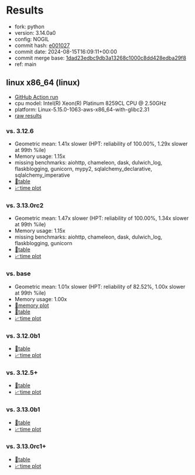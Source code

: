 # Results

- fork: python
- version: 3.14.0a0
- config: NOGIL
- commit hash: [e001027](https://github.com/python/cpython/commit/e001027)
- commit date: 2024-08-15T16:09:11+00:00
- commit merge base: [1dad23edbc9db3a13268c1000c8dd428edba29f8](https://github.com/python/cpython/commit/1dad23edbc9db3a13268c1000c8dd428edba29f8)
- ref: main

## linux x86_64 (linux)

- [GitHub Action run](https://github.com/facebookexperimental/free-threading-benchmarking/actions/runs/10407802632)
- cpu model: Intel(R) Xeon(R) Platinum 8259CL CPU @ 2.50GHz
- platform: Linux-5.15.0-1063-aws-x86_64-with-glibc2.31
- [raw results](bm-20240815-linux-x86_64-python-main-3.14.0a0-e001027.json)

### vs. 3.12.6

- Geometric mean: 1.41x slower (HPT: reliability of 100.00%, 1.29x slower at 99th %ile)
- Memory usage: 1.15x
- missing benchmarks: aiohttp, chameleon, dask, dulwich_log, flaskblogging, gunicorn, mypy2, sqlalchemy_declarative, sqlalchemy_imperative
- [📄table](bm-20240815-linux-x86_64-python-main-3.14.0a0-e001027-vs-3.12.6.md)
- [📈time plot](bm-20240815-linux-x86_64-python-main-3.14.0a0-e001027-vs-3.12.6.svg)

### vs. 3.13.0rc2

- Geometric mean: 1.47x slower (HPT: reliability of 100.00%, 1.34x slower at 99th %ile)
- Memory usage: 1.15x
- missing benchmarks: aiohttp, chameleon, dask, dulwich_log, flaskblogging, gunicorn
- [📄table](bm-20240815-linux-x86_64-python-main-3.14.0a0-e001027-vs-3.13.0rc2.md)
- [📈time plot](bm-20240815-linux-x86_64-python-main-3.14.0a0-e001027-vs-3.13.0rc2.svg)

### vs. base

- Geometric mean: 1.01x slower (HPT: reliability of 82.52%, 1.00x slower at 99th %ile)
- Memory usage: 1.00x
- [🧠memory plot](bm-20240815-linux-x86_64-python-main-3.14.0a0-e001027-vs-base-mem.svg)
- [📄table](bm-20240815-linux-x86_64-python-main-3.14.0a0-e001027-vs-base.md)
- [📈time plot](bm-20240815-linux-x86_64-python-main-3.14.0a0-e001027-vs-base.svg)

### vs. 3.12.0b1

- [📄table](bm-20240815-linux-x86_64-python-main-3.14.0a0-e001027-vs-3.12.0b1.md)
- [📈time plot](bm-20240815-linux-x86_64-python-main-3.14.0a0-e001027-vs-3.12.0b1.svg)

### vs. 3.12.5+

- [📄table](bm-20240815-linux-x86_64-python-main-3.14.0a0-e001027-vs-3.12.5%2B.md)
- [📈time plot](bm-20240815-linux-x86_64-python-main-3.14.0a0-e001027-vs-3.12.5%2B.svg)

### vs. 3.13.0b1

- [📄table](bm-20240815-linux-x86_64-python-main-3.14.0a0-e001027-vs-3.13.0b1.md)
- [📈time plot](bm-20240815-linux-x86_64-python-main-3.14.0a0-e001027-vs-3.13.0b1.svg)

### vs. 3.13.0rc1+

- [📄table](bm-20240815-linux-x86_64-python-main-3.14.0a0-e001027-vs-3.13.0rc1%2B.md)
- [📈time plot](bm-20240815-linux-x86_64-python-main-3.14.0a0-e001027-vs-3.13.0rc1%2B.svg)

